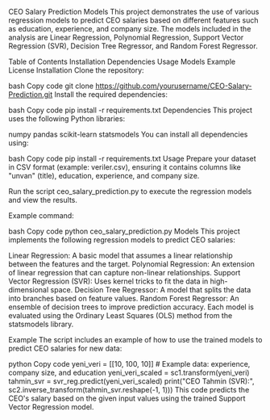 CEO Salary Prediction Models
This project demonstrates the use of various regression models to predict CEO salaries based on different features such as education, experience, and company size. The models included in the analysis are Linear Regression, Polynomial Regression, Support Vector Regression (SVR), Decision Tree Regressor, and Random Forest Regressor.

Table of Contents
Installation
Dependencies
Usage
Models
Example
License
Installation
Clone the repository:

bash
Copy code
git clone https://github.com/yourusername/CEO-Salary-Prediction.git
Install the required dependencies:

bash
Copy code
pip install -r requirements.txt
Dependencies
This project uses the following Python libraries:

numpy
pandas
scikit-learn
statsmodels
You can install all dependencies using:

bash
Copy code
pip install -r requirements.txt
Usage
Prepare your dataset in CSV format (example: veriler.csv), ensuring it contains columns like "unvan" (title), education, experience, and company size.

Run the script ceo_salary_prediction.py to execute the regression models and view the results.

Example command:

bash
Copy code
python ceo_salary_prediction.py
Models
This project implements the following regression models to predict CEO salaries:

Linear Regression: A basic model that assumes a linear relationship between the features and the target.
Polynomial Regression: An extension of linear regression that can capture non-linear relationships.
Support Vector Regression (SVR): Uses kernel tricks to fit the data in high-dimensional space.
Decision Tree Regressor: A model that splits the data into branches based on feature values.
Random Forest Regressor: An ensemble of decision trees to improve prediction accuracy.
Each model is evaluated using the Ordinary Least Squares (OLS) method from the statsmodels library.

Example
The script includes an example of how to use the trained models to predict CEO salaries for new data:

python
Copy code
yeni_veri = [[10, 100, 10]]  # Example data: experience, company size, and education
yeni_veri_scaled = sc1.transform(yeni_veri)
tahmin_svr = svr_reg.predict(yeni_veri_scaled)
print("CEO Tahmin (SVR):", sc2.inverse_transform(tahmin_svr.reshape(-1, 1)))
This code predicts the CEO's salary based on the given input values using the trained Support Vector Regression model.
